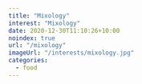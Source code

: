 ```yaml
---
title: "Mixology"
interest: "Mixology"
date: 2020-12-30T11:10:26+10:00
noindex: true
url: "/mixology"
imageUrl: "/interests/mixology.jpg"
categories:
  - food
---
```

